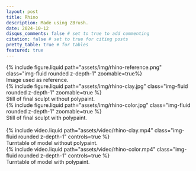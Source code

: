 ```yaml
---
layout: post
title: Rhino
description: Made using ZBrush.
date: 2024-10-12
disqus_comments: false # set to true to add commenting
citation: false # set to true for citing posts
pretty_table: true # for tables
featured: true
---
```


<div class="row mt-3">
    <div class="col-sm mt-3 mt-md-0">
        {% include figure.liquid path="assets/img/rhino-reference.png" class="img-fluid rounded z-depth-1" zoomable=true%}
        <div class="caption">
        Image used as reference.
        </div>
    </div>
    <div class="col-sm mt-3 mt-md-0">
        {% include figure.liquid path="assets/img/rhino-clay.jpg" class="img-fluid rounded z-depth-1" zoomable=true %}
        <div class="caption">
        Still of final sculpt without polypaint.
        </div>
    </div>
    <div class="col-sm mt-3 mt-md-0">
        {% include figure.liquid path="assets/img/rhino-color.jpg" class="img-fluid rounded z-depth-1" zoomable=true %}
        <div class="caption">
        Still of final sculpt with polypaint.
        </div>
    </div>
</div>

<br>

<div class="row mt-3">
    <div class="col-sm mt-3 mt-md-0">
        {% include video.liquid path="assets/video/rhino-clay.mp4" class="img-fluid rounded z-depth-1" controls=true %}
        <div class="caption">
        Turntable of model without polypaint.
        </div>
    </div>
    <div class="col-sm mt-3 mt-md-0">
        {% include video.liquid path="assets/video/rhino-color.mp4" class="img-fluid rounded z-depth-1" controls=true %}
        <div class="caption">
        Turntable of model with polypaint.
        </div>
    </div>
</div>

